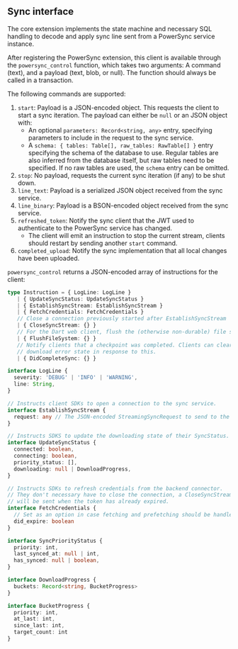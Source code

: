 ## Sync interface

The core extension implements the state machine and necessary SQL handling to decode and apply
sync line sent from a PowerSync service instance.

After registering the PowerSync extension, this client is available through the `powersync_control`
function, which takes two arguments: A command (text), and a payload (text, blob, or null).
The function should always be called in a transaction.

The following commands are supported:

1. `start`: Payload is a JSON-encoded object. This requests the client to start a sync iteration.
   The payload can either be `null` or an JSON object with:
    - An optional `parameters: Record<string, any>` entry, specifying parameters to include in the request
      to the sync service.
    - A `schema: { tables: Table[], raw_tables: RawTable[] }` entry specifying the schema of the database to
      use. Regular tables are also inferred from the database itself, but raw tables need to be specified.
      If no raw tables are used, the `schema` entry can be omitted.
2. `stop`: No payload, requests the current sync iteration (if any) to be shut down.
3. `line_text`: Payload is a serialized JSON object received from the sync service.
4. `line_binary`: Payload is a BSON-encoded object received from the sync service.
5. `refreshed_token`: Notify the sync client that the JWT used to authenticate to the PowerSync service has
   changed.
   - The client will emit an instruction to stop the current stream, clients should restart by sending another `start`
     command.
6. `completed_upload`: Notify the sync implementation that all local changes have been uploaded.

`powersync_control` returns a JSON-encoded array of instructions for the client:

```typescript
type Instruction = { LogLine: LogLine }
   | { UpdateSyncStatus: UpdateSyncStatus }
   | { EstablishSyncStream: EstablishSyncStream }
   | { FetchCredentials: FetchCredentials }
   // Close a connection previously started after EstablishSyncStream
   | { CloseSyncStream: {} }
   // For the Dart web client, flush the (otherwise non-durable) file system.
   | { FlushFileSystem: {} }
   // Notify clients that a checkpoint was completed. Clients can clear the
   // download error state in response to this.
   | { DidCompleteSync: {} }

interface LogLine {
  severity: 'DEBUG' | 'INFO' | 'WARNING',
  line: String,
}

// Instructs client SDKs to open a connection to the sync service.
interface EstablishSyncStream {
  request: any // The JSON-encoded StreamingSyncRequest to send to the sync service
}

// Instructs SDKS to update the downloading state of their SyncStatus.
interface UpdateSyncStatus {
  connected: boolean,
  connecting: boolean,
  priority_status: [],
  downloading: null | DownloadProgress,
}

// Instructs SDKs to refresh credentials from the backend connector.
// They don't necessary have to close the connection, a CloseSyncStream instruction
// will be sent when the token has already expired.
interface FetchCredentials {
  // Set as an option in case fetching and prefetching should be handled differently.
  did_expire: boolean
}

interface SyncPriorityStatus {
  priority: int,
  last_synced_at: null | int,
  has_synced: null | boolean,
}

interface DownloadProgress {
  buckets: Record<string, BucketProgress>
}

interface BucketProgress {
  priority: int,
  at_last: int,
  since_last: int,
  target_count: int
}
```
